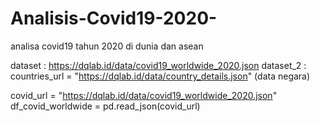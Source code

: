 # Analisis-Covid19-2020-
analisa covid19 tahun 2020 di dunia dan asean

dataset : https://dqlab.id/data/covid19_worldwide_2020.json 
dataset_2 : countries_url = "https://dqlab.id/data/country_details.json" (data negara)

covid_url = "https://dqlab.id/data/covid19_worldwide_2020.json"
df_covid_worldwide = pd.read_json(covid_url)
